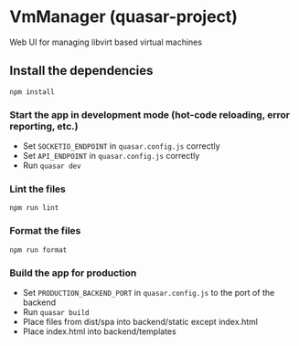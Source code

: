 # VmManager (quasar-project)

Web UI for managing libvirt based virtual machines

## Install the dependencies

`npm install`

### Start the app in development mode (hot-code reloading, error reporting, etc.)

- Set `SOCKETIO_ENDPOINT` in `quasar.config.js` correctly
- Set `API_ENDPOINT` in `quasar.config.js` correctly
- Run `quasar dev`

### Lint the files

`npm run lint`

### Format the files

`npm run format`

### Build the app for production

- Set `PRODUCTION_BACKEND_PORT` in `quasar.config.js` to the port of the backend
- Run `quasar build`
- Place files from dist/spa into backend/static except index.html
- Place index.html into backend/templates
